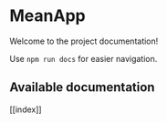 # MeanApp

Welcome to the project documentation!

Use `npm run docs` for easier navigation.

## Available documentation

[[index]]
